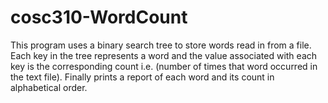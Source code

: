 # cosc310-WordCount
This program uses a binary search tree to store words read in from a file. Each key in the tree represents a word and the value associated with each key is the corresponding count i.e. (number of times that word occurred in the text file). Finally prints a report of each word and its count in alphabetical order.
